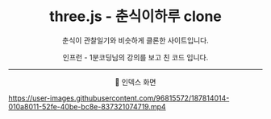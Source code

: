 <h1 align = 'center'> three.js - 춘식이하루 clone</h1>

<p align = 'center'> 춘식이 관찰일기와 비슷하게 클론한 사이트입니다. </p>

<p align = 'center'> 인프런 - 1분코딩님의 강의를 보고 친 코드 입니다.</p>

---

<p align = 'center'> 📌 인덱스 화면</p>

https://user-images.githubusercontent.com/96815572/187814014-010a8011-52fe-40be-bc8e-837321074719.mp4
